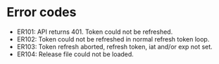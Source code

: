 # Error codes

* ER101: API returns 401. Token could not be refreshed.
* ER102: Token could not be refreshed in normal refresh token loop.
* ER103: Token refresh aborted, refresh token, iat and/or exp not set.
* ER104: Release file could not be loaded.
